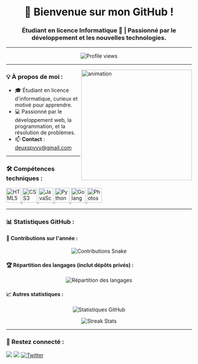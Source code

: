 <h1 align="center">👋 Bienvenue sur mon GitHub !</h1>
<h3 align="center">Étudiant en licence Informatique 🌟 | Passionné par le développement et les nouvelles technologies.</h3>

---

<p align="center">
  <img src="https://komarev.com/ghpvc/?username=2spy&label=Visiteurs&color=0e75b6&style=flat" alt="Profile views"/>
</p>

---

<img align="right" src="https://github.com/Adam-pw/Adam-pw/blob/main/animation_500_kxa883sd.gif" alt="animation" width="300"/>

### 💡 À propos de moi :
- 🎓 Étudiant en licence d'informatique, curieux et motivé pour apprendre.
- 💻 Passionné par le développement web, la programmation, et la résolution de problèmes.
- 📫 **Contact** : deuxspyyy@gmail.com

---

### 🛠️ Compétences techniques :
<p align="left">
  <!-- HTML -->
  <a href="https://www.w3.org/html/" target="_blank" rel="noreferrer">
    <img src="https://cdn.jsdelivr.net/gh/devicons/devicon/icons/html5/html5-original.svg" alt="HTML5" width="40" height="40"/>
  </a>
  <!-- CSS -->
  <a href="https://www.w3schools.com/css/" target="_blank" rel="noreferrer">
    <img src="https://cdn.jsdelivr.net/gh/devicons/devicon/icons/css3/css3-original.svg" alt="CSS3" width="40" height="40"/>
  </a>
  <!-- JavaScript -->
  <a href="https://developer.mozilla.org/en-US/docs/Web/JavaScript" target="_blank" rel="noreferrer">
    <img src="https://cdn.jsdelivr.net/gh/devicons/devicon/icons/javascript/javascript-original.svg" alt="JavaScript" width="40" height="40"/>
  </a>
  <!-- Python -->
  <a href="https://www.python.org/" target="_blank" rel="noreferrer">
    <img src="https://cdn.jsdelivr.net/gh/devicons/devicon/icons/python/python-original.svg" alt="Python" width="40" height="40"/>
  </a>
  <!-- GoLang -->
  <a href="https://go.dev/" target="_blank" rel="noreferrer">
    <img src="https://cdn.jsdelivr.net/gh/devicons/devicon/icons/go/go-original.svg" alt="Golang" width="40" height="40"/>
  </a>
  <!-- Photoshop -->
  <a href="https://www.adobe.com/products/photoshop.html" target="_blank" rel="noreferrer">
    <img src="https://cdn.jsdelivr.net/gh/devicons/devicon/icons/photoshop/photoshop-plain.svg" alt="Photoshop" width="40" height="40"/>
  </a>
</p>

---

### 📊 Statistiques GitHub :
#### 📅 Contributions sur l'année :
<p align="center">
  <img src="https://github.com/2spy/github-contribution-grid-snake/blob/output/github-contribution-grid-snake.svg" alt="Contributions Snake"/>
</p>

#### 🏆 Répartition des langages (inclut dépôts privés) :
<p align="center">
  <img align="center" src="https://github-readme-stats.vercel.app/api/top-langs?username=2spy&show_icons=true&locale=en&bg_color=0d1117&text_color=ffffff&layout=compact&count_private=true" alt="Répartition des langages"/>
</p>

#### 📈 Autres statistiques :
<p align="center">
  <img align="center" src="https://github-readme-stats.vercel.app/api?username=2spy&show_icons=true&locale=en&bg_color=0d1117&text_color=ffffff&count_private=true" alt="Statistiques GitHub"/>
</p>

<p align="center">
  <img align="center" src="https://github-readme-streak-stats.herokuapp.com/?user=2spy&theme=dark&background=0d1117" alt="Streak Stats"/>
</p>

---

### 📱 Restez connecté :
<p align="left">
  <a href="https://linkedin.com/in/"><img src="https://img.shields.io/badge/-LinkedIn-0e76a8?style=for-the-badge&logo=Linkedin&logoColor=white"/></a>
  <a href="mailto:deuxspyyy@gmail.com"><img src="https://img.shields.io/badge/-Email-D14836?style=for-the-badge&logo=Gmail&logoColor=white"/></a>
  <a href="https://twitter.com/"><img src="https://img.shields.io/twitter/follow/?logo=twitter&style=for-the-badge" alt="Twitter"/></a>
</p>
